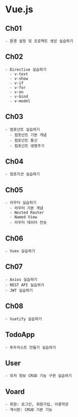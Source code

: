 # Vue.js

## Ch01
    - 환경 설정 및 프로젝트 생성 실습하기

## Ch02
    - Directive 실습하기
      - v-text
      - v-show
      - v-if
      - v-for
      - v-on
      - v-bind
      - v-model

## Ch03
    - 컴포넌트 실습하기
      - 컴포넌트 기본 개념
      - 컴포넌트 통신
      - 컴포넌트 생명주기

## Ch04
    - 컴포지션 실습하기

## Ch05
    - 라우터 실습하기
      - 라우터 기본 개념
      - Nested Router
      - Named View
      - 라우터 데이터 전송
    
## Ch06
    - Vuex 실습하기

## Ch07
    - Axios 실습하기
    - REST API 실습하기
    - JWT 실습하기

## Ch08
    - Vuetify 실습하기

## TodoApp
    - 투두리스트 만들기 실습하기

## User
    - 유저 정보 CRUD 기능 구현 실습하기

## Voard
    - 회원: 로그인, 회원가입, 이용약관
    - 게시판: CRUD 기본 기능
